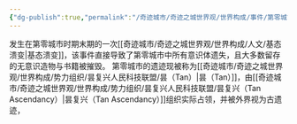 ```yaml
---
{"dg-publish":true,"permalink":"/奇迹城市/奇迹之城世界观/世界构成/事件/第零城市大覆灭/","dgPassFrontmatter":true}
---
```


发生在第零城市时期末期的一次[[奇迹城市/奇迹之城世界观/世界构成/人文/基态溃变\|基态溃变]]，该事件直接导致了第零城市中所有意识体遗失，且大多数留存的无意识造物与书籍被摧毁。
第零城市的遗迹现被称为[[奇迹城市/奇迹之城世界观/世界构成/势力组织/昙复兴人民科技联盟/昙（Tan）\|昙（Tan）]]，由[[奇迹城市/奇迹之城世界观/世界构成/势力组织/昙复兴人民科技联盟/昙复兴（Tan Ascendancy）\|昙复兴（Tan Ascendancy）]]组织实际占领，并被外界视为古遗迹，